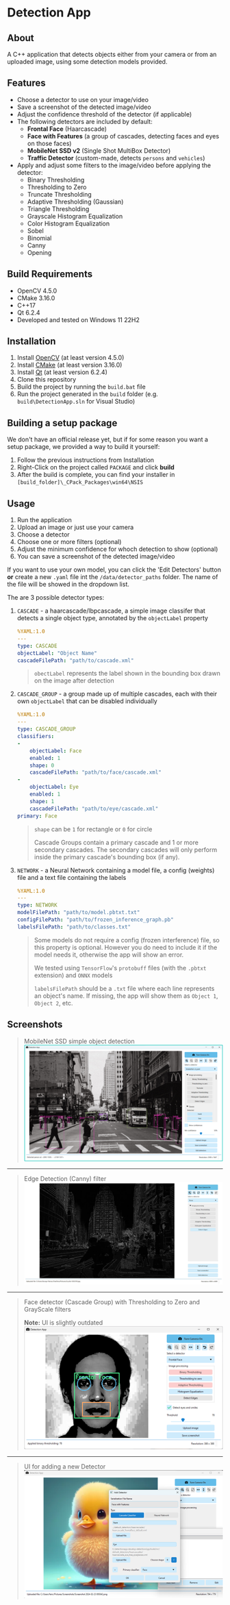 # Detection App

## About

A C++ application that detects objects either from your camera or from an uploaded image, using some detection models provided.

## Features

* Choose a detector to use on your image/video
* Save a screenshot of the detected image/video
* Adjust the confidence threshold of the detector (if applicable)
* The following detectors are included by default:
  * **Frontal Face** (Haarcascade)
  * **Face with Features** (a group of cascades, detecting faces and eyes on those faces)
  * **MobileNet SSD v2** (Single Shot MultiBox Detector)
  * **Traffic Detector** (custom-made, detects `persons` and `vehicles`)
* Apply and adjust some filters to the image/video before applying the detector:
  * Binary Thresholding
  * Thresholding to Zero
  * Truncate Thresholding
  * Adaptive Thresholding (Gaussian)
  * Triangle Thresholding
  * Grayscale Histogram Equalization
  * Color Histogram Equalization
  * Sobel
  * Binomial
  * Canny
  * Opening

## Build Requirements

* OpenCV 4.5.0
* CMake 3.16.0
* C++17
* Qt 6.2.4
* Developed and tested on Windows 11 22H2

## Installation

1. Install [OpenCV](https://opencv.org/releases/) (at least version 4.5.0)
2. Install [CMake](https://cmake.org/download/) (at least version 3.16.0)
3. Install [Qt](https://www.qt.io/download) (at least version 6.2.4)
4. Clone this repository
5. Build the project by running the `build.bat` file
6. Run the project generated in the `build` folder (e.g. `build\DetectionApp.sln` for Visual Studio)

## Building a setup package

We don't have an official release yet, but if for some reason you want a setup package, we provided a way to build it yourself:

1. Follow the previous instructions from Installation
2. Right-Click on the project called `PACKAGE` and click **build**
3. After the build is complete, you can find your installer in `[build_folder]\_CPack_Packages\win64\NSIS`

## Usage

1. Run the application
2. Upload an image or just use your camera
3. Choose a detector
4. Choose one or more filters (optional)
5. Adjust the minimum confidence for whoch detection to show (optional)
6. You can save a screenshot of the detected image/video

If you want to use your own model, you can click the 'Edit Detectors' button **or** create a new `.yaml` file int the `/data/detector_paths` folder. The name of the file will be showed in the dropdown list.

The are 3 possible detector types:

1. `CASCADE` - a haarcascade/lbpcascade, a simple image classifer that detects a single object type, annotated by the `objectLabel` property

    ```yaml
    %YAML:1.0
    ---
    type: CASCADE
    objectLabel: "Object Name"
    cascadeFilePath: "path/to/cascade.xml"
    ```

    > `obectLabel` represents the label shown in the bounding box drawn on the image after detection

2. `CASCADE_GROUP` - a group made up of multiple cascades, each with their own `objectLabel` that can be disabled individually

    ```yaml
    %YAML:1.0
    ---
    type: CASCADE_GROUP
    classifiers:
    -
        objectLabel: Face
        enabled: 1
        shape: 0
        cascadeFilePath: "path/to/face/cascade.xml"
    -
        objectLabel: Eye
        enabled: 1
        shape: 1
        cascadeFilePath: "path/to/eye/cascade.xml"
    primary: Face
    ```

    > `shape` can be `1` for rectangle or `0` for circle
    >
    > Cascade Groups contain a primary cascade and 1 or more secondary cascades. The secondary cascades will only perform inside the primary cascade's bounding box (if any).

3. `NETWORK` - a Neural Network containing a model file, a config (weights) file and a text file containing the labels

    ```yaml
    %YAML:1.0
    ---
    type: NETWORK
    modelFilePath: "path/to/model.pbtxt.txt"
    configFilePath: "path/to/frozen_inference_graph.pb"
    labelsFilePath: "path/to/classes.txt"
    ```

    > Some models do not require a config (frozen interference) file, so this property is optional. However you do need to include it if the model needs it, otherwise the app will show an error.
    >
    > We tested using `TensorFlow`'s `protobuff` files (with the `.pbtxt` extension) and `ONNX` models
    >
    > `labelsFilePath` should be a `.txt` file where each line represents an object's name. If missing, the app will show them as `Object 1`, `Object 2`, etc.  

## Screenshots

> MobileNet SSD simple object detection
![MobileNet SSD simple object detection](screenshots/screenshot_1.png)
---
> Edge Detection (Canny) filter
![> Edge Detection filter](screenshots/screenshot_2.png)
---
> Face detector (Cascade Group) with Thresholding to Zero and GrayScale filters
>
> **Note:** UI is slightly outdated
![Face detector with Thresholding to Zero and GrayScale filters](screenshots/screenshot_3.png)
---
> UI for adding a new Detector
![UI for adding a new detector](screenshots/screenshot_4.png)
